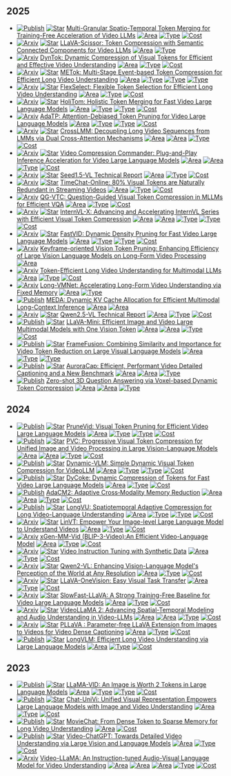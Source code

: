 
## 2025

*  [![Publish](https://img.shields.io/badge/ICCV-2025-blue)]() [![Star](https://img.shields.io/github/stars/HYUNJS/STTM.svg?style=social&label=Star)](https://github.com/HYUNJS/STTM) [Multi-Granular Spatio-Temporal Token Merging for Training-Free Acceleration of Video LLMs](https://arxiv.org/abs/2507.07990)
 [![Area](https://img.shields.io/badge/Video_LLM-purple)]() [![Type](https://img.shields.io/badge/Similarity--Based-green)]() [![Cost](https://img.shields.io/badge/Training--Free-yellow)]()
*  [![Arxiv](https://img.shields.io/badge/arXiv-2025\.06-red)]() [![Star](https://img.shields.io/github/stars/HumanMLLM/LLaVA-Scissor.svg?style=social&label=Star)](https://github.com/HumanMLLM/LLaVA-Scissor) [LLaVA-Scissor: Token Compression with Semantic Connected Components for Video LLMs](https://www.arxiv.org/abs/2506.21862)
 [![Area](https://img.shields.io/badge/Video_LLM-purple)]() [![Type](https://img.shields.io/badge/Similarity--Based-green)]()
*  [![Arxiv](https://img.shields.io/badge/arXiv-2025\.06-red)]() [DynTok: Dynamic Compression of Visual Tokens for Efficient and Effective Video Understanding](https://arxiv.org/abs/2506.03990)
 [![Area](https://img.shields.io/badge/Video_LLM-purple)]() [![Type](https://img.shields.io/badge/Similarity--Based-green)]() [![Cost](https://img.shields.io/badge/Training--Free-yellow)]()
*  [![Arxiv](https://img.shields.io/badge/arXiv-2025\.06-red)]() [![Star](https://img.shields.io/github/stars/mnyuew/METok.svg?style=social&label=Star)](https://github.com/mnyuew/METok) [METok: Multi-Stage Event-based Token Compression for Efficient Long Video Understanding](https://arxiv.org/abs/2506.02850)
 [![Area](https://img.shields.io/badge/Video_LLM-purple)]() [![Type](https://img.shields.io/badge/Attention--Based-green)]() [![Type](https://img.shields.io/badge/Query--Based-green)]() [![Type](https://img.shields.io/badge/Transformation--Based-green)]()
*  [![Arxiv](https://img.shields.io/badge/arXiv-2025\.06-red)]() [![Star](https://img.shields.io/github/stars/yunzhuzhang0918/flexselect.svg?style=social&label=Star)](https://github.com/yunzhuzhang0918/flexselect) [FlexSelect: Flexible Token Selection for Efficient Long Video Understanding](https://arxiv.org/abs/2506.00993)
 [![Area](https://img.shields.io/badge/Video_LLM-purple)]() [![Type](https://img.shields.io/badge/Attention--Based-green)]() [![Cost](https://img.shields.io/badge/Training--Free-yellow)]()
*  [![Arxiv](https://img.shields.io/badge/arXiv-2025\.05-red)]() [![Star](https://img.shields.io/github/stars/cokeshao/HoliTom.svg?style=social&label=Star)](https://github.com/cokeshao/HoliTom) [HoliTom: Holistic Token Merging for Fast Video Large Language Models](https://arxiv.org/abs/2505.21334)
 [![Area](https://img.shields.io/badge/Video_LLM-purple)]() [![Type](https://img.shields.io/badge/Attention--Based-green)]() [![Type](https://img.shields.io/badge/Similarity--Based-green)]() [![Cost](https://img.shields.io/badge/Training--Free-yellow)]()
*  [![Arxiv](https://img.shields.io/badge/arXiv-2025\.05-red)]() [AdaTP: Attention-Debiased Token Pruning for
Video Large Language Models](https://arxiv.org/abs/2505.20100)
 [![Area](https://img.shields.io/badge/Video_LLM-purple)]() [![Type](https://img.shields.io/badge/Attention--Based-green)]() [![Type](https://img.shields.io/badge/Query--Based-green)]() [![Cost](https://img.shields.io/badge/Training--Free-yellow)]()
*  [![Arxiv](https://img.shields.io/badge/arXiv-2025\.05-red)]() [![Star](https://img.shields.io/github/stars/shilinyan99/CrossLMM.svg?style=social&label=Star)](https://github.com/shilinyan99/CrossLMM) [CrossLMM: Decoupling Long Video Sequences from
LMMs via Dual Cross-Attention Mechanisms](https://arxiv.org/abs/2505.17020)
 [![Area](https://img.shields.io/badge/Image_LLM-purple)]() [![Area](https://img.shields.io/badge/Video_LLM-purple)]() [![Type](https://img.shields.io/badge/Transformation--Based-green)]() [![Cost](https://img.shields.io/badge/Training--Based-yellow)]()
*  [![Arxiv](https://img.shields.io/badge/arXiv-2025\.05-red)]() [![Star](https://img.shields.io/github/stars/xuyang-liu16/VidCom2.svg?style=social&label=Star)](https://github.com/xuyang-liu16/VidCom2) [Video Compression Commander: Plug-and-Play Inference Acceleration for Video Large Language Models](https://arxiv.org/abs/2505.14454)
 [![Area](https://img.shields.io/badge/Image_LLM-purple)]() [![Area](https://img.shields.io/badge/Video_LLM-purple)]() [![Type](https://img.shields.io/badge/Similarity--Based-green)]() [![Cost](https://img.shields.io/badge/Training--Free-yellow)]()
*  [![Arxiv](https://img.shields.io/badge/arXiv-2025\.05-red)]() [![Star](https://img.shields.io/github/stars/ByteDance-Seed/Seed1.5-VL.svg?style=social&label=Star)](https://github.com/ByteDance-Seed/Seed1.5-VL) [Seed1.5-VL Technical Report](https://arxiv.org/abs/2505.07062)
 [![Area](https://img.shields.io/badge/Video_LLM-purple)]() [![Type](https://img.shields.io/badge/Transformation--Based-green)]() [![Cost](https://img.shields.io/badge/Training--Based-yellow)]()
*  [![Arxiv](https://img.shields.io/badge/arXiv-2025\.04-red)]() [![Star](https://img.shields.io/github/stars/yaolinli/TimeChat-Online.svg?style=social&label=Star)](https://github.com/yaolinli/TimeChat-Online) [TimeChat-Online: 80% Visual Tokens are Naturally Redundant in Streaming Videos](https://arxiv.org/abs/2504.17343)
 [![Area](https://img.shields.io/badge/Streaming_Video_LLM-purple)]() [![Type](https://img.shields.io/badge/Similarity--Based-green)]() [![Cost](https://img.shields.io/badge/Training--Based-yellow)]()
*  [![Arxiv](https://img.shields.io/badge/arXiv-2025\.04-red)]() [QG-VTC: Question-Guided Visual Token Compression in MLLMs for Efficient VQA](https://arxiv.org/abs/2504.00654)
 [![Area](https://img.shields.io/badge/Video_LLM-purple)]() [![Type](https://img.shields.io/badge/Query--Based-green)]() [![Cost](https://img.shields.io/badge/Training--Based-yellow)]()
*  [![Arxiv](https://img.shields.io/badge/arXiv-2025\.03-red)]() [![Star](https://img.shields.io/github/stars/ludc506/InternVL-X.svg?style=social&label=Star)](https://github.com/ludc506/InternVL-X) [InternVL-X: Advancing and Accelerating InternVL Series with Efficient Visual Token Compression](https://arxiv.org/abs/2503.21307)
 [![Area](https://img.shields.io/badge/Image_LLM-purple)]() [![Area](https://img.shields.io/badge/Video_LLM-purple)]() [![Type](https://img.shields.io/badge/Query--Based-green)]() [![Type](https://img.shields.io/badge/Transformation--Based-green)]() [![Cost](https://img.shields.io/badge/Training--Based-yellow)]()
*  [![Arxiv](https://img.shields.io/badge/arXiv-2025\.03-red)]() [![Star](https://img.shields.io/github/stars/LunarShen/FastVID.svg?style=social&label=Star)](https://github.com/LunarShen/FastVID) [FastVID: Dynamic Density Pruning for Fast Video Large Language Models](https://arxiv.org/abs/2503.11187)
 [![Area](https://img.shields.io/badge/Video_LLM-purple)]() [![Type](https://img.shields.io/badge/Attention--Based-green)]() [![Type](https://img.shields.io/badge/Similarity--Based-green)]() [![Cost](https://img.shields.io/badge/Training--Free-yellow)]()
*  [![Arxiv](https://img.shields.io/badge/arXiv-2025\.03-red)]() [Keyframe-oriented Vision Token Pruning: Enhancing Efficiency of Large Vision Language Models on Long-Form Video Processing](https://arxiv.org/abs/2503.10742v1)
 [![Area](https://img.shields.io/badge/Video_LLM-purple)]()
*  [![Arxiv](https://img.shields.io/badge/arXiv-2025\.03-red)]() [Token-Efficient Long Video Understanding for Multimodal LLMs](https://arxiv.org/abs/2503.04130v1)
 [![Area](https://img.shields.io/badge/Video_LLM-purple)]() [![Type](https://img.shields.io/badge/Transformation--Based-green)]() [![Cost](https://img.shields.io/badge/Training--Based-yellow)]()
* [![Arxiv](https://img.shields.io/badge/arXiv-2025\.03-red)]() [Long-VMNet: Accelerating Long-Form Video Understanding via Fixed Memory](https://arxiv.org/abs/2503.13707)
[![Area](https://img.shields.io/badge/Video_LLM-purple)]() [![Type](https://img.shields.io/badge/Query--Based-green)]()
*  [![Publish](https://img.shields.io/badge/NAACL-2025-blue)]() [MEDA: Dynamic KV Cache Allocation for Efficient
Multimodal Long-Context Inference](https://arxiv.org/abs/2502.17599)
 [![Area](https://img.shields.io/badge/Image_LLM-purple)]() [![Area](https://img.shields.io/badge/Video_LLM-purple)]()
*  [![Arxiv](https://img.shields.io/badge/arXiv-2025\.02-red)]() [![Star](https://img.shields.io/github/stars/QwenLM/Qwen2.5-VL.svg?style=social&label=Star)](https://github.com/QwenLM/Qwen2.5-VL) [Qwen2.5-VL Technical Report](https://arxiv.org/abs/2502.13923)
 [![Area](https://img.shields.io/badge/Video_LLM-purple)]() [![Type](https://img.shields.io/badge/Transformation--Based-green)]() [![Cost](https://img.shields.io/badge/Training--Based-yellow)]()
*  [![Publish](https://img.shields.io/badge/ICLR-2025-blue)]() [![Star](https://img.shields.io/github/stars/ictnlp/LLaVA-Mini.svg?style=social&label=Star)](https://github.com/ictnlp/LLaVA-Mini) [LLaVA-Mini: Efficient Image and Video Large Multimodal Models with One Vision Token](https://arxiv.org/abs/2501.03895)
 [![Area](https://img.shields.io/badge/Image_LLM-purple)]() [![Area](https://img.shields.io/badge/Video_LLM-purple)]() [![Type](https://img.shields.io/badge/Query--Based-green)]() [![Cost](https://img.shields.io/badge/Training--Based-yellow)]()
*  [![Publish](https://img.shields.io/badge/ICCV-2025-blue)]() [![Star](https://img.shields.io/github/stars/thu-nics/FrameFusion.svg?style=social&label=Star)](https://github.com/thu-nics/FrameFusion) [FrameFusion: Combining Similarity and Importance for Video Token Reduction
on Large Visual Language Models](https://arxiv.org/abs/2501.01986)
 [![Area](https://img.shields.io/badge/Video_LLM-purple)]() [![Type](https://img.shields.io/badge/Attention--Based-green)]() [![Type](https://img.shields.io/badge/Similarity--Based-green)]()
*  [![Publish](https://img.shields.io/badge/ICLR-2025-blue)]() [![Star](https://img.shields.io/github/stars/rese1f/aurora.svg?style=social&label=Star)](https://github.com/rese1f/aurora) [AuroraCap: Efficient, Performant Video Detailed Captioning and a New Benchmark](https://arxiv.org/abs/2410.03051)
 [![Area](https://img.shields.io/badge/Image_LLM-purple)]() [![Area](https://img.shields.io/badge/Video_LLM-purple)]() [![Type](https://img.shields.io/badge/Similarity--Based-green)]()
*  [![Publish](https://img.shields.io/badge/CVPR-2025-blue)]() [Zero-shot 3D Question Answering via Voxel-based Dynamic Token Compression](https://openaccess.thecvf.com/content/CVPR2025/papers/Huang_Zero-shot_3D_Question_Answering_via_Voxel-based_Dynamic_Token_Compression_CVPR_2025_paper.pdf)
 [![Area](https://img.shields.io/badge/Video_LLM-purple)]() [![Area](https://img.shields.io/badge/3D_LLM-purple)]() [![Type](https://img.shields.io/badge/Similarity--Based-green)]()


## 2024

*  [![Publish](https://img.shields.io/badge/ACL-2025-blue)]() [![Star](https://img.shields.io/github/stars/Visual-AI/PruneVid.svg?style=social&label=Star)](https://github.com/Visual-AI/PruneVid) [PruneVid: Visual Token Pruning for Efficient Video Large Language Models](https://arxiv.org/abs/2412.16117v1)
 [![Area](https://img.shields.io/badge/Video_LLM-purple)]() [![Type](https://img.shields.io/badge/Attention--Based-green)]() [![Type](https://img.shields.io/badge/Similarity--Based-green)]() [![Cost](https://img.shields.io/badge/Training--Free-yellow)]()
*  [![Publish](https://img.shields.io/badge/CVPR-2025-blue)]() [![Star](https://img.shields.io/github/stars/OpenGVLab/PVC.svg?style=social&label=Star)](https://github.com/OpenGVLab/PVC) [PVC: Progressive Visual Token Compression for Unified Image and Video Processing in Large Vision-Language Models](https://arxiv.org/abs/2412.09613)
 [![Area](https://img.shields.io/badge/Image_LLM-purple)]() [![Area](https://img.shields.io/badge/Video_LLM-purple)]() [![Type](https://img.shields.io/badge/Transformation--Based-green)]() [![Cost](https://img.shields.io/badge/Training--Based-yellow)]()
*  [![Publish](https://img.shields.io/badge/ICCV-2025-blue)]() [![Star](https://img.shields.io/github/stars/Hon-Wong/ByteVideoLLM.svg?style=social&label=Star)](https://github.com/Hon-Wong/ByteVideoLLM) [Dynamic-VLM: Simple Dynamic Visual Token Compression for VideoLLM](https://arxiv.org/abs/2412.09530)
 [![Area](https://img.shields.io/badge/Video_LLM-purple)]() [![Type](https://img.shields.io/badge/Similarity--Based-green)]() [![Type](https://img.shields.io/badge/Transformation--Based-green)]() [![Cost](https://img.shields.io/badge/Training--Based-yellow)]()
*  [![Publish](https://img.shields.io/badge/CVPR-2025-blue)]() [![Star](https://img.shields.io/github/stars/KD-TAO/DyCoke?tab=readme-ov-file.svg?style=social&label=Star)](https://github.com/KD-TAO/DyCoke?tab=readme-ov-file) [DyCoke: Dynamic Compression of Tokens for Fast Video Large Language Models](https://arxiv.org/abs/2411.15024)
 [![Area](https://img.shields.io/badge/Video_LLM-purple)]() [![Type](https://img.shields.io/badge/Similarity--Based-green)]() [![Cost](https://img.shields.io/badge/Training--Free-yellow)]()
*  [![Publish](https://img.shields.io/badge/CVPR_Highlight-2025-blue)]() [AdaCM2: Adaptive Cross‑Modality Memory Reduction](https://arxiv.org/abs/2411.12593)
 [![Area](https://img.shields.io/badge/Image_LLM-purple)]() [![Area](https://img.shields.io/badge/Video_LLM-purple)]() [![Type](https://img.shields.io/badge/Query--Based-green)]() [![Cost](https://img.shields.io/badge/Training--Based-yellow)]()
*  [![Publish](https://img.shields.io/badge/ICML-2025-blue)]() [![Star](https://img.shields.io/github/stars/Vision-CAIR/LongVU.svg?style=social&label=Star)](https://github.com/Vision-CAIR/LongVU) [LongVU: Spatiotemporal Adaptive Compression for Long Video-Language Understanding](https://arxiv.org/abs/2410.17434)
 [![Area](https://img.shields.io/badge/Video_LLM-purple)]() [![Type](https://img.shields.io/badge/Query--Based-green)]() [![Type](https://img.shields.io/badge/Similarity--Based-green)]() [![Cost](https://img.shields.io/badge/Training--Based-yellow)]()
* [![Arxiv](https://img.shields.io/badge/arXiv-2024\.12-red)]()  [![Star](https://img.shields.io/github/stars/gls0425/LinVT.svg?style=social&label=Star)](https://github.com/ziplab/LongVLM) [LinVT: Empower Your Image-level Large Language Model to Understand Videos](https://arxiv.org/abs/2412.05185)
[![Area](https://img.shields.io/badge/Video_LLM-purple)]() [![Type](https://img.shields.io/badge/Query--Based-green)]() [![Cost](https://img.shields.io/badge/Training--Based-yellow)]()
* [![Arxiv](https://img.shields.io/badge/arXiv-2024\.10-red)]() [xGen-MM-Vid (BLIP-3-Video):An Efficient Video-Language Model](https://arxiv.org/abs/2410.16267)
[![Area](https://img.shields.io/badge/Video_LLM-purple)]() [![Type](https://img.shields.io/badge/Query--Based-green)]() [![Cost](https://img.shields.io/badge/Training--Based-yellow)]()
*  [![Arxiv](https://img.shields.io/badge/arXiv-2024\.10-red)]() [![Star](https://img.shields.io/github/stars/LLaVA-VL/LLaVA-NeXT.svg?style=social&label=Star)](https://github.com/LLaVA-VL/LLaVA-NeXT) [Video Instruction Tuning with Synthetic Data](http://arxiv.org/abs/2410.02713)
 [![Area](https://img.shields.io/badge/Video_LLM-purple)]() [![Type](https://img.shields.io/badge/Transformation--Based-green)]() [![Cost](https://img.shields.io/badge/Training--Based-yellow)]()
*  [![Arxiv](https://img.shields.io/badge/arXiv-2024\.09-red)]() [![Star](https://img.shields.io/github/stars/QwenLM/Qwen2-VL.svg?style=social&label=Star)](https://github.com/QwenLM/Qwen2-VL) [Qwen2-VL: Enhancing Vision-Language Model's Perception of the World at Any Resolution](https://arxiv.org/abs/2409.12191)
 [![Area](https://img.shields.io/badge/Video_LLM-purple)]() [![Type](https://img.shields.io/badge/Transformation--Based-green)]() [![Cost](https://img.shields.io/badge/Training--Based-yellow)]()
*  [![Arxiv](https://img.shields.io/badge/arXiv-2024\.08-red)]() [![Star](https://img.shields.io/github/stars/LLaVA-VL/LLaVA-NeXT.svg?style=social&label=Star)](https://github.com/LLaVA-VL/LLaVA-NeXT) [LLaVA-OneVision: Easy Visual Task Transfer](https://arxiv.org/abs/2408.03326)
 [![Area](https://img.shields.io/badge/Video_LLM-purple)]() [![Type](https://img.shields.io/badge/Transformation--Based-green)]() [![Cost](https://img.shields.io/badge/Training--Based-yellow)]()
*  [![Arxiv](https://img.shields.io/badge/arXiv-2024\.07-red)]() [![Star](https://img.shields.io/github/stars/apple/ml-slowfast-llava.svg?style=social&label=Star)](https://github.com/apple/ml-slowfast-llava) [SlowFast-LLaVA: A Strong Training-Free Baseline for Video Large Language Models](https://arxiv.org/abs/2407.15841)
 [![Area](https://img.shields.io/badge/Video_LLM-purple)]() [![Type](https://img.shields.io/badge/Transformation--Based-green)]() [![Cost](https://img.shields.io/badge/Training--Based-yellow)]()
*  [![Arxiv](https://img.shields.io/badge/arXiv-2024\.06-red)]() [![Star](https://img.shields.io/github/stars/DAMO-NLP-SG/VideoLLaMA2.svg?style=social&label=Star)](https://github.com/DAMO-NLP-SG/VideoLLaMA2) [VideoLLaMA 2: Advancing Spatial-Temporal Modeling and Audio Understanding in Video-LLMs](https://arxiv.org/abs/2406.07476)
 [![Area](https://img.shields.io/badge/Audio_LLM-purple)]() [![Area](https://img.shields.io/badge/Video_LLM-purple)]() [![Type](https://img.shields.io/badge/Transformation--Based-green)]() [![Cost](https://img.shields.io/badge/Training--Based-yellow)]()
*  [![Arxiv](https://img.shields.io/badge/arXiv-2024\.04-red)]() [![Star](https://img.shields.io/github/stars/magic-research/PLLaVA.svg?style=social&label=Star)](https://github.com/magic-research/PLLaVA) [PLLaVA : Parameter-free LLaVA Extension from Images to Videos for Video Dense Captioning](https://arxiv.org/abs/2404.16994)
 [![Area](https://img.shields.io/badge/Video_LLM-purple)]() [![Type](https://img.shields.io/badge/Transformation--Based-green)]() [![Cost](https://img.shields.io/badge/Training--Based-yellow)]()
*  [![Publish](https://img.shields.io/badge/ECCV-2024-blue)]() [![Star](https://img.shields.io/github/stars/ziplab/LongVLM.svg?style=social&label=Star)](https://github.com/ziplab/LongVLM) [LongVLM: Efficient Long Video Understanding via Large Language Models](https://arxiv.org/abs/2404.03384)
 [![Area](https://img.shields.io/badge/Video_LLM-purple)]() [![Type](https://img.shields.io/badge/Transformation--Based-green)]() [![Cost](https://img.shields.io/badge/Training--Based-yellow)]()

## 2023

*  [![Publish](https://img.shields.io/badge/ECCV-2024-blue)]() [![Star](https://img.shields.io/github/stars/dvlab-research/LLaMA-VID.svg?style=social&label=Star)](https://github.com/dvlab-research/LLaMA-VID) [LLaMA-VID: An Image is Worth 2 Tokens in Large Language Models](https://arxiv.org/abs/2311.17043)
 [![Area](https://img.shields.io/badge/Video_LLM-purple)]() [![Type](https://img.shields.io/badge/Query--Based-green)]() [![Type](https://img.shields.io/badge/Transformation--Based-green)]() [![Cost](https://img.shields.io/badge/Training--Based-yellow)]()
*  [![Publish](https://img.shields.io/badge/CVPR_Highlight-2024-blue)]() [![Star](https://img.shields.io/github/stars/PKU-YuanGroup/Chat-UniVi.svg?style=social&label=Star)](https://github.com/PKU-YuanGroup/Chat-UniVi) [Chat-UniVi: Unified Visual Representation Empowers Large Language Models with Image and Video Understanding](https://arxiv.org/abs/2311.08046)
 [![Area](https://img.shields.io/badge/Video_LLM-purple)]() [![Type](https://img.shields.io/badge/Similarity--Based-green)]() [![Cost](https://img.shields.io/badge/Training--Based-yellow)]()
*  [![Publish](https://img.shields.io/badge/CVPR-2024-blue)]() [![Star](https://img.shields.io/github/stars/rese1f/MovieChat.svg?style=social&label=Star)](https://github.com/rese1f/MovieChat) [MovieChat: From Dense Token to Sparse Memory for Long Video Understanding](https://arxiv.org/abs/2307.16449)
 [![Area](https://img.shields.io/badge/Video_LLM-purple)]() [![Cost](https://img.shields.io/badge/Training--Based-yellow)]()
*  [![Publish](https://img.shields.io/badge/ACL-2024-blue)]() [![Star](https://img.shields.io/github/stars/mbzuai-oryx/Video-ChatGPT.svg?style=social&label=Star)](https://github.com/mbzuai-oryx/Video-ChatGPT) [Video-ChatGPT: Towards Detailed Video Understanding via Large Vision and Language Models](https://arxiv.org/abs/2306.05424v2)
 [![Area](https://img.shields.io/badge/Video_LLM-purple)]() [![Type](https://img.shields.io/badge/Transformation--Based-green)]() [![Cost](https://img.shields.io/badge/Training--Based-yellow)]()
*  [![Arxiv](https://img.shields.io/badge/arXiv-2023\.06-red)]() [Video-LLaMA: An Instruction-tuned Audio-Visual Language Model for Video Understanding](https://arxiv.org/abs/2306.02858)
 [![Area](https://img.shields.io/badge/Audio_LLM-purple)]() [![Area](https://img.shields.io/badge/Image_LLM-purple)]() [![Area](https://img.shields.io/badge/Video_LLM-purple)]() [![Type](https://img.shields.io/badge/Query--Based-green)]() [![Cost](https://img.shields.io/badge/Training--Based-yellow)]()
